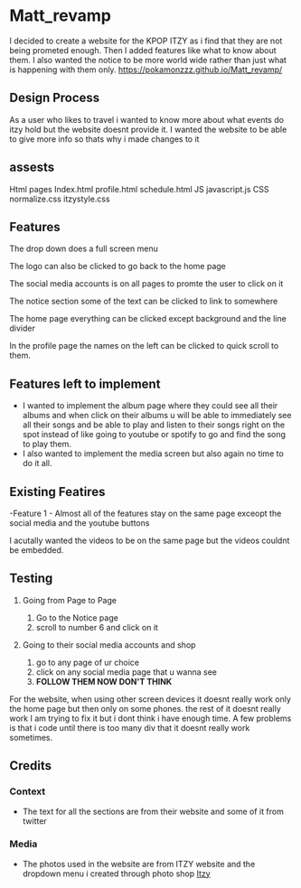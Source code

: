 # Matt_revamp
I decided to create a website for the KPOP ITZY as i find that they are not being prometed enough. Then I added features like what to know about them. I also wanted the notice to be more world wide rather than just what is happening with them only.
https://pokamonzzz.github.io/Matt_revamp/ 

## Design Process
As a user who likes to travel i wanted to know more about what events do itzy hold but the website doesnt provide it.
I wanted the website to be able to give more info so thats why i made changes to it

## assests
Html pages
    Index.html
    profile.html
    schedule.html
JS
    javascript.js
CSS
    normalize.css
    itzystyle.css

## Features
The drop down does a full screen menu

The logo can also be clicked to go back to the home page

The social media accounts is on all pages to promte the user to click on it

The notice section some of the text can be clicked to link to somewhere 

The home page everything can be clicked except background and the line divider

In the profile page the names on the left can be clicked to quick scroll to them.

## Features left to implement

- I wanted to implement the album page where they could see all their albums and when click on their albums u will be able to immediately see all their songs and be able to play and listen to their songs right on the spot instead of like going to youtube or spotify to go and find the song to play them. 
- I also wanted to implement the media screen but also again no time to do it all.

## Existing Featires
-Feature 1 - Almost all of the features stay on the same page exceopt the social media and the youtube buttons

I acutally wanted the videos to be on the same page but the videos couldnt be embedded.

## Testing
1. Going from Page to Page
    1. Go to the Notice page
    2. scroll to number 6 and click on it

2. Going to their social media accounts and shop
    1. go to any page of ur choice 
    2. click on any social media page that u wanna see
    3. **FOLLOW THEM NOW DON'T THINK**

For the website, when using other screen devices it doesnt really work only the home page but then only on some phones. the rest of it doesnt really work
I am trying to fix it but i dont think i have enough time.
A few problems is that i code until there is too many div that it doesnt really work sometimes.

## Credits 

### Context
- The text for all the sections are from their website and some of it from twitter

### Media
- The photos used in the website are from ITZY website and the dropdown menu i created through photo shop [Itzy](https://itzy.jype.com)


